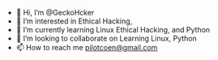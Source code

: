 - 👋 Hi, I’m @GeckoHcker
- 👀 I’m interested in Ethical Hacking, 
- 🌱 I’m currently learning Linux Ethical Hacking, and Python
- 💞️ I’m looking to collaborate on Learning Linux, Python
- 📫 How to reach me pilotcoen@gmail.com


